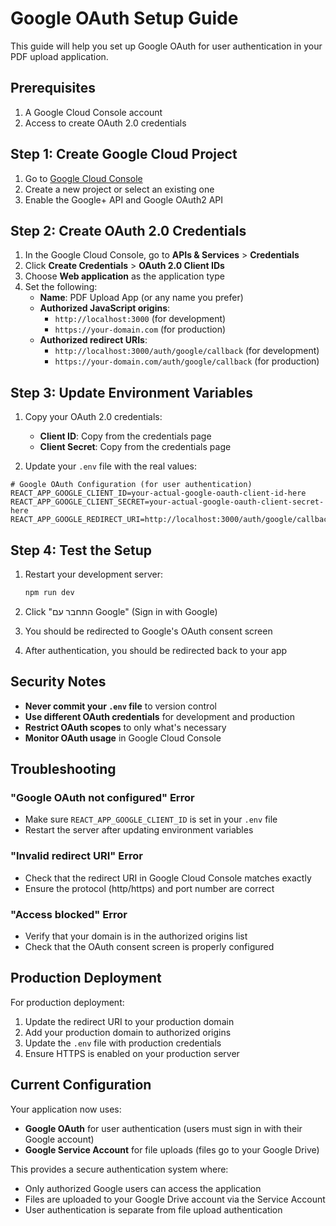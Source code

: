 # Google OAuth Setup Guide

This guide will help you set up Google OAuth for user authentication in your PDF upload application.

## Prerequisites

1. A Google Cloud Console account
2. Access to create OAuth 2.0 credentials

## Step 1: Create Google Cloud Project

1. Go to [Google Cloud Console](https://console.cloud.google.com/)
2. Create a new project or select an existing one
3. Enable the Google+ API and Google OAuth2 API

## Step 2: Create OAuth 2.0 Credentials

1. In the Google Cloud Console, go to **APIs & Services** > **Credentials**
2. Click **Create Credentials** > **OAuth 2.0 Client IDs**
3. Choose **Web application** as the application type
4. Set the following:
   - **Name**: PDF Upload App (or any name you prefer)
   - **Authorized JavaScript origins**: 
     - `http://localhost:3000` (for development)
     - `https://your-domain.com` (for production)
   - **Authorized redirect URIs**:
     - `http://localhost:3000/auth/google/callback` (for development)
     - `https://your-domain.com/auth/google/callback` (for production)

## Step 3: Update Environment Variables

1. Copy your OAuth 2.0 credentials:
   - **Client ID**: Copy from the credentials page
   - **Client Secret**: Copy from the credentials page

2. Update your `.env` file with the real values:

```env
# Google OAuth Configuration (for user authentication)
REACT_APP_GOOGLE_CLIENT_ID=your-actual-google-oauth-client-id-here
REACT_APP_GOOGLE_CLIENT_SECRET=your-actual-google-oauth-client-secret-here
REACT_APP_GOOGLE_REDIRECT_URI=http://localhost:3000/auth/google/callback
```

## Step 4: Test the Setup

1. Restart your development server:
   ```bash
   npm run dev
   ```

2. Click "התחבר עם Google" (Sign in with Google)
3. You should be redirected to Google's OAuth consent screen
4. After authentication, you should be redirected back to your app

## Security Notes

- **Never commit your `.env` file** to version control
- **Use different OAuth credentials** for development and production
- **Restrict OAuth scopes** to only what's necessary
- **Monitor OAuth usage** in Google Cloud Console

## Troubleshooting

### "Google OAuth not configured" Error
- Make sure `REACT_APP_GOOGLE_CLIENT_ID` is set in your `.env` file
- Restart the server after updating environment variables

### "Invalid redirect URI" Error
- Check that the redirect URI in Google Cloud Console matches exactly
- Ensure the protocol (http/https) and port number are correct

### "Access blocked" Error
- Verify that your domain is in the authorized origins list
- Check that the OAuth consent screen is properly configured

## Production Deployment

For production deployment:

1. Update the redirect URI to your production domain
2. Add your production domain to authorized origins
3. Update the `.env` file with production credentials
4. Ensure HTTPS is enabled on your production server

## Current Configuration

Your application now uses:
- **Google OAuth** for user authentication (users must sign in with their Google account)
- **Google Service Account** for file uploads (files go to your Google Drive)

This provides a secure authentication system where:
- Only authorized Google users can access the application
- Files are uploaded to your Google Drive account via the Service Account
- User authentication is separate from file upload authentication
